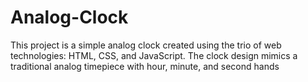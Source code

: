 # Analog-Clock
 This project is a simple analog clock created using the trio of web technologies: HTML, CSS, and JavaScript. The clock design mimics a traditional analog timepiece with hour, minute, and second hands
